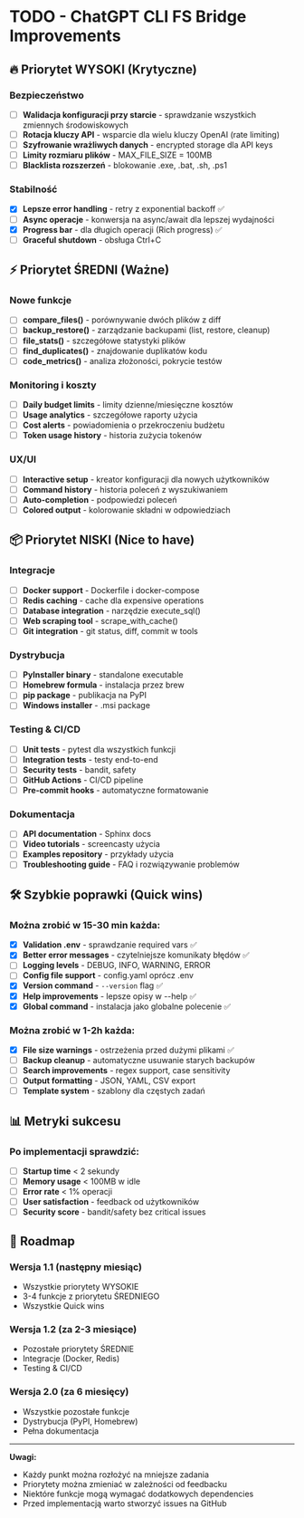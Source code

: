 # TODO - ChatGPT CLI FS Bridge Improvements

## 🔥 Priorytet WYSOKI (Krytyczne)

### Bezpieczeństwo
- [ ] **Walidacja konfiguracji przy starcie** - sprawdzanie wszystkich zmiennych środowiskowych
- [ ] **Rotacja kluczy API** - wsparcie dla wielu kluczy OpenAI (rate limiting)
- [ ] **Szyfrowanie wrażliwych danych** - encrypted storage dla API keys
- [ ] **Limity rozmiaru plików** - MAX_FILE_SIZE = 100MB
- [ ] **Blacklista rozszerzeń** - blokowanie .exe, .bat, .sh, .ps1

### Stabilność
- [x] **Lepsze error handling** - retry z exponential backoff ✅
- [ ] **Async operacje** - konwersja na async/await dla lepszej wydajności
- [x] **Progress bar** - dla długich operacji (Rich progress) ✅
- [ ] **Graceful shutdown** - obsługa Ctrl+C

## ⚡ Priorytet ŚREDNI (Ważne)

### Nowe funkcje
- [ ] **compare_files()** - porównywanie dwóch plików z diff
- [ ] **backup_restore()** - zarządzanie backupami (list, restore, cleanup)
- [ ] **file_stats()** - szczegółowe statystyki plików
- [ ] **find_duplicates()** - znajdowanie duplikatów kodu
- [ ] **code_metrics()** - analiza złożoności, pokrycie testów

### Monitoring i koszty
- [ ] **Daily budget limits** - limity dzienne/miesięczne kosztów
- [ ] **Usage analytics** - szczegółowe raporty użycia
- [ ] **Cost alerts** - powiadomienia o przekroczeniu budżetu
- [ ] **Token usage history** - historia zużycia tokenów

### UX/UI
- [ ] **Interactive setup** - kreator konfiguracji dla nowych użytkowników
- [ ] **Command history** - historia poleceń z wyszukiwaniem
- [ ] **Auto-completion** - podpowiedzi poleceń
- [ ] **Colored output** - kolorowanie składni w odpowiedziach

## 📦 Priorytet NISKI (Nice to have)

### Integracje
- [ ] **Docker support** - Dockerfile i docker-compose
- [ ] **Redis caching** - cache dla expensive operations
- [ ] **Database integration** - narzędzie execute_sql()
- [ ] **Web scraping tool** - scrape_with_cache()
- [ ] **Git integration** - git status, diff, commit w tools

### Dystrybucja
- [ ] **PyInstaller binary** - standalone executable
- [ ] **Homebrew formula** - instalacja przez brew
- [ ] **pip package** - publikacja na PyPI
- [ ] **Windows installer** - .msi package

### Testing & CI/CD
- [ ] **Unit tests** - pytest dla wszystkich funkcji
- [ ] **Integration tests** - testy end-to-end
- [ ] **Security tests** - bandit, safety
- [ ] **GitHub Actions** - CI/CD pipeline
- [ ] **Pre-commit hooks** - automatyczne formatowanie

### Dokumentacja
- [ ] **API documentation** - Sphinx docs
- [ ] **Video tutorials** - screencasty użycia
- [ ] **Examples repository** - przykłady użycia
- [ ] **Troubleshooting guide** - FAQ i rozwiązywanie problemów

## 🛠️ Szybkie poprawki (Quick wins)

### Można zrobić w 15-30 min każda:
- [x] **Validation .env** - sprawdzanie required vars ✅
- [x] **Better error messages** - czytelniejsze komunikaty błędów ✅
- [ ] **Logging levels** - DEBUG, INFO, WARNING, ERROR
- [ ] **Config file support** - config.yaml oprócz .env
- [x] **Version command** - `--version` flag ✅
- [x] **Help improvements** - lepsze opisy w --help ✅
- [x] **Global command** - instalacja jako globalne polecenie ✅

### Można zrobić w 1-2h każda:
- [x] **File size warnings** - ostrzeżenia przed dużymi plikami ✅
- [ ] **Backup cleanup** - automatyczne usuwanie starych backupów
- [ ] **Search improvements** - regex support, case sensitivity
- [ ] **Output formatting** - JSON, YAML, CSV export
- [ ] **Template system** - szablony dla częstych zadań

## 📊 Metryki sukcesu

### Po implementacji sprawdzić:
- [ ] **Startup time** < 2 sekundy
- [ ] **Memory usage** < 100MB w idle
- [ ] **Error rate** < 1% operacji
- [ ] **User satisfaction** - feedback od użytkowników
- [ ] **Security score** - bandit/safety bez critical issues

## 🎯 Roadmap

### Wersja 1.1 (następny miesiąc)
- Wszystkie priorytety WYSOKIE
- 3-4 funkcje z priorytetu ŚREDNIEGO
- Wszystkie Quick wins

### Wersja 1.2 (za 2-3 miesiące)  
- Pozostałe priorytety ŚREDNIE
- Integracje (Docker, Redis)
- Testing & CI/CD

### Wersja 2.0 (za 6 miesięcy)
- Wszystkie pozostałe funkcje
- Dystrybucja (PyPI, Homebrew)
- Pełna dokumentacja

---

**Uwagi:**
- Każdy punkt można rozłożyć na mniejsze zadania
- Priorytety można zmieniać w zależności od feedbacku
- Niektóre funkcje mogą wymagać dodatkowych dependencies
- Przed implementacją warto stworzyć issues na GitHub
